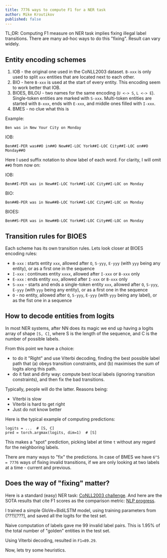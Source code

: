 ```yaml
---
title: 7776 ways to compute F1 for a NER task
author: Mike Kroutikov
published: false
---
```


TL;DR: Computing F1 measure on NER task implies fixing illegal label transitions. There are many ad-hoc ways to do this "fixing". Result can vary widely.

## Entity encoding schemes

1. IOB - the original one used in the CoNLL2003 dataset. `B-xxx` is only used to split `xxx` entities that are located 
   next to each other.
2. BIO - here `B-xxx` is used at the start of every entity. This encoding seem to work better that IOB.
3. BIOES, BILOU - two names for the same encoding (`U <-> S`, `L <-> E`). Single-token entities are marked with `S-xxx`. Multi-token entities are started with `B-xxx`, ends with `E-xxx`, and middle ones filled with `I-xxx`.
4. BMES - no clue what this is

Example:
```
Ben was in New Your City on Monday
```

IOB:
```
Ben##I-PER was##O in##O New##I-LOC York##I-LOC City##I-LOC on##O Monday##O
```
Here I used suffix notation to show label of each word. For clarity, I will omit `##O` from now on:

IOB:
```
Ben##I-PER was in New##I-LOC York##I-LOC City##I-LOC on Monday
```

BIO:
```
Ben##B-PER was in New##B-LOC York##I-LOC City##I-LOC on Monday
```

BIOES:
```
Ben##S-PER was in New##B-LOC York##I-LOC City##E-LOC on Monday
```

## Transition rules for BIOES

Each scheme has its own transition rules. Lets look closer at BIOES encoding rules:

* `B-xxx` : starts entity `xxx`, allowed after `O`, `S-yyy`, `E-yyy` (with `yyy` being any entity), or as a first one in the sequence
* `I-xxx` : continues entity `xxxx`, allowed after `I-xxx` or `B-xxx` only
* `E-xxx` : ends entity `xxx`, allowed after `I-xxx` or `B-xxx` only
* `S-xxx` - starts and ends a single-token entity `xxx`, allowed after `O`, `S-yyy`, `E-yyy` (with `yyy` being any entity), or as a first one in the sequence
* `O` - no entity, allowed after `O`, `S-yyy`, `E-yyy` (with `yyy` being any label), or as the fist one in a sequence

## How to decode entities from logits

In most NER systems, after NN does its magic we end up having a logits array of shape `[S, C]`, where S is the length of the sequence, and
C is the number of possible labels.

From this point we have a choice:
* to do it "Right" and use Viterbi decoding, finding the best possible label path that (a) obeys transition constraints, and (b) maximises the sum of logits along this path.
* do it fast and dirty way: compute best local labels (ignoring transition constraints), and then fix the bad transitions.

Typically, people will do the latter. Reasons being:
* Viterbi is slow
* Viterbi is hard to get right
* Just do not know better

Here is the typical example of computing predictions:
```
logits = ...  # [S, C]
pred = torch.argmax(logits, dim=1)  # [S]
```
This makes a "spot" prediction, picking label at time `t` without any regard for the neighboring labels.

There are many ways to "fix" the predictions. In case of BMES we have `6^5 = 7776` ways of fixing invalid transitions, if
we are only looking at two labels at a time - current and previous.

## Does the way of "fixing" matter?

Here is a standard (easy) NER task: [CoNLL2003 challenge](http://aclweb.org/anthology/W03-0419). And here are the SOTA results
that cite F1 scores as the comparison metric: [NLP progress](https://nlpprogress.com/english/named_entity_recognition.html).

I trained a simple GloVe+BidiLSTM model, using training parameters from (???)[???], and saved all the logits for the test set.

Naive computation of labels gave me 99 invalid label pairs. This is 1.95% of the total number of "golden" entities in the test set.

Using Viterbi decoding, resulted in `F1=89.29`.

Now, lets try some heuristics.
